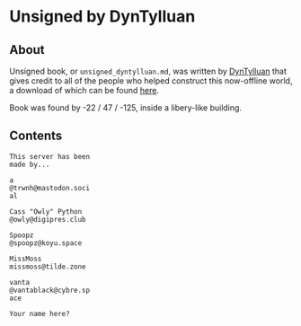 # Unsigned by DynTylluan

## About
Unsigned book, or `unsigned_dyntylluan.md`, was written by [DynTylluan](https://namemc.com/profile/DynTylluan.1) that gives credit to all of the people who helped construct this now-offline world, a download of which can be found [here](https://mc.neozones.club/#world-1-17).

Book was found by -22 / 47 / -125, inside a libery-like building.

## Contents
```
This server has been
made by...

a
@trwnh@mastodon.soci
al

Cass "Owly" Python
@owly@digipres.club

Spoopz
@spoopz@koyu.space

MissMoss
missmoss@tilde.zone

vanta
@vantablack@cybre.sp
ace

Your name here?
```